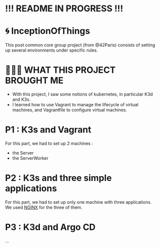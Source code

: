 # !!! README IN PROGRESS !!! #

# 🌀 InceptionOfThings

This post common core group project (from @42Paris) consists of setting up several environments under specific rules.

# 👩🏻‍🏫 WHAT THIS PROJECT BROUGHT ME
- With this project, I saw some notions of kubernetes, in particular K3d and K3s.
- I learned how to use Vagrant to manage the lifecycle of virtual machines, and Vagrantfile to configure virtual machines.

# P1 : K3s and Vagrant

For this part, we had to set up 2 machines :
- the Server
- the ServerWorker

# P2 : K3s and three simple applications

For this part, we had to set up only one machine with three applications. <br/>
We used [NGINX](https://nginx.org/en/) for the three of them.

# P3 : K3d and Argo CD

...
